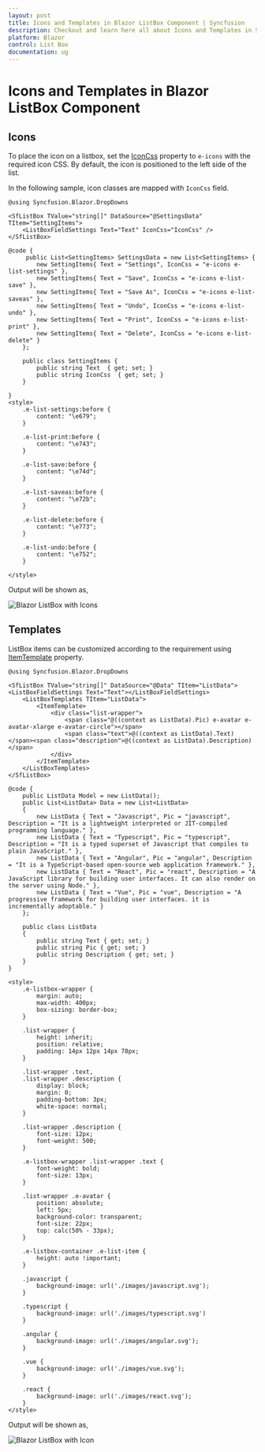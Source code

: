 ```yaml
---
layout: post
title: Icons and Templates in Blazor ListBox Component | Syncfusion
description: Checkout and learn here all about Icons and Templates in Syncfusion Blazor ListBox component and more.
platform: Blazor
control: List Box
documentation: ug
---
```


# Icons and Templates in Blazor ListBox Component

## Icons

To place the icon on a listbox, set the [IconCss](https://help.syncfusion.com/cr/blazor/Syncfusion.Blazor.DropDowns.ListBoxFieldSettings.html#Syncfusion_Blazor_DropDowns_ListBoxFieldSettings_IconCss) property to `e-icons` with the required icon CSS. By default, the icon is positioned to the left side of the list.

In the following sample, icon classes are mapped with `IconCss` field.

```cshtml
@using Syncfusion.Blazor.DropDowns

<SfListBox TValue="string[]" DataSource="@SettingsData" TItem="SettingItems">
    <ListBoxFieldSettings Text="Text" IconCss="IconCss" />
</SfListBox>

@code {
     public List<SettingItems> SettingsData = new List<SettingItems> {
        new SettingItems{ Text = "Settings", IconCss = "e-icons e-list-settings" },
        new SettingItems{ Text = "Save", IconCss = "e-icons e-list-save" },
        new SettingItems{ Text = "Save As", IconCss = "e-icons e-list-saveas" },
        new SettingItems{ Text = "Undo", IconCss = "e-icons e-list-undo" },
        new SettingItems{ Text = "Print", IconCss = "e-icons e-list-print" },
        new SettingItems{ Text = "Delete", IconCss = "e-icons e-list-delete" }
    };

    public class SettingItems {
        public string Text  { get; set; }
        public string IconCss  { get; set; }
    }

}
<style>
    .e-list-settings:before {
        content: "\e679";
    }

    .e-list-print:before {
        content: "\e743";
    }

    .e-list-save:before {
        content: "\e74d";
    }

    .e-list-saveas:before {
        content: "\e72b";
    }

    .e-list-delete:before {
        content: "\e773";
    }

    .e-list-undo:before {
        content: "\e752";
    }

</style>
```

Output will be shown as,

![Blazor ListBox with Icons](./images/blazor-listbox-icons.png)

## Templates

ListBox items can be customized according to the requirement using [ItemTemplate](https://help.syncfusion.com/cr/blazor/Syncfusion.Blazor.DropDowns.SfListBox-2.html) property.

```cshtml
@using Syncfusion.Blazor.DropDowns

<SfListBox TValue="string[]" DataSource="@Data" TItem="ListData">
<ListBoxFieldSettings Text="Text"></ListBoxFieldSettings>
    <ListBoxTemplates TItem="ListData">
        <ItemTemplate>
            <div class="list-wrapper">
                <span class="@((context as ListData).Pic) e-avatar e-avatar-xlarge e-avatar-circle"></span>
                <span class="text">@((context as ListData).Text)</span><span class="description">@((context as ListData).Description)</span>
            </div>
        </ItemTemplate>
    </ListBoxTemplates>
</SfListBox>

@code {
    public ListData Model = new ListData();
    public List<ListData> Data = new List<ListData>
    {
        new ListData { Text = "Javascript", Pic = "javascript", Description = "It is a lightweight interpreted or JIT-compiled programming language." },
        new ListData { Text = "Typescript", Pic = "typescript", Description = "It is a typed superset of Javascript that compiles to plain JavaScript." },
        new ListData { Text = "Angular", Pic = "angular", Description = "It is a TypeScript-based open-source web application framework." },
        new ListData { Text = "React", Pic = "react", Description = "A JavaScript library for building user interfaces. It can also render on the server using Node." },
        new ListData { Text = "Vue", Pic = "vue", Description = "A progressive framework for building user interfaces. it is incrementally adoptable." }
    };

    public class ListData
    {
        public string Text { get; set; }
        public string Pic { get; set; }
        public string Description { get; set; }
    }
}

<style>
    .e-listbox-wrapper {
        margin: auto;
        max-width: 400px;
        box-sizing: border-box;
    }

    .list-wrapper {
        height: inherit;
        position: relative;
        padding: 14px 12px 14px 78px;
    }

    .list-wrapper .text,
    .list-wrapper .description {
        display: block;
        margin: 0;
        padding-bottom: 3px;
        white-space: normal;
    }

    .list-wrapper .description {
        font-size: 12px;
        font-weight: 500;
    }

    .e-listbox-wrapper .list-wrapper .text {
        font-weight: bold;
        font-size: 13px;
    }

    .list-wrapper .e-avatar {
        position: absolute;
        left: 5px;
        background-color: transparent;
        font-size: 22px;
        top: calc(50% - 33px);
    }

    .e-listbox-container .e-list-item {
        height: auto !important;
    }

    .javascript {
        background-image: url('./images/javascript.svg');
    }

    .typescript {
        background-image: url('./images/typescript.svg')
    }

    .angular {
        background-image: url('./images/angular.svg');
    }

    .vue {
        background-image: url('./images/vue.svg');
    }

    .react {
        background-image: url('./images/react.svg');
    }
</style>

```

Output will be shown as,

![Blazor ListBox with Icon](./images/blazor-listbox-icon-template.png)